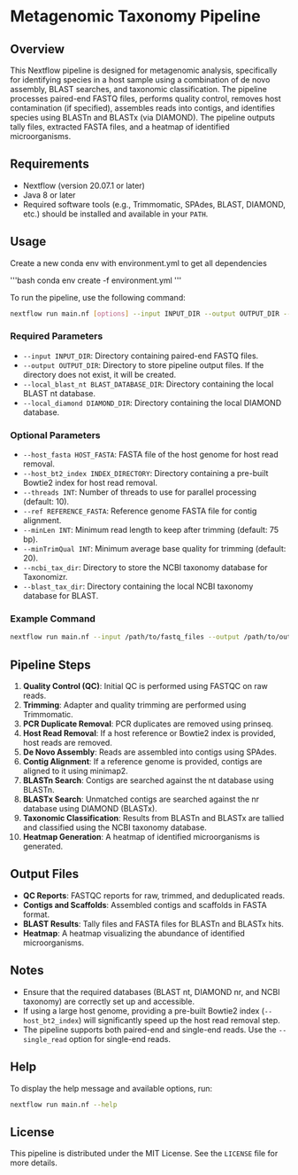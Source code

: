 # Metagenomic Taxonomy Pipeline

## Overview

This Nextflow pipeline is designed for metagenomic analysis, specifically for identifying species in a host sample using a combination of de novo assembly, BLAST searches, and taxonomic classification. The pipeline processes paired-end FASTQ files, performs quality control, removes host contamination (if specified), assembles reads into contigs, and identifies species using BLASTn and BLASTx (via DIAMOND). The pipeline outputs tally files, extracted FASTA files, and a heatmap of identified microorganisms.

## Requirements

- Nextflow (version 20.07.1 or later)
- Java 8 or later
- Required software tools (e.g., Trimmomatic, SPAdes, BLAST, DIAMOND, etc.) should be installed and available in your `PATH`.

## Usage
Create a new conda env with environment.yml to get all dependencies

'''bash
conda env create -f environment.yml
'''

To run the pipeline, use the following command:

```bash
nextflow run main.nf [options] --input INPUT_DIR --output OUTPUT_DIR --local_blast_nt BLAST_DATABASE_DIR --local_diamond DIAMOND_DIR
```

### Required Parameters

- `--input INPUT_DIR`: Directory containing paired-end FASTQ files.
- `--output OUTPUT_DIR`: Directory to store pipeline output files. If the directory does not exist, it will be created.
- `--local_blast_nt BLAST_DATABASE_DIR`: Directory containing the local BLAST nt database.
- `--local_diamond DIAMOND_DIR`: Directory containing the local DIAMOND database.

### Optional Parameters

- `--host_fasta HOST_FASTA`: FASTA file of the host genome for host read removal.
- `--host_bt2_index INDEX_DIRECTORY`: Directory containing a pre-built Bowtie2 index for host read removal.
- `--threads INT`: Number of threads to use for parallel processing (default: 10).
- `--ref REFERENCE_FASTA`: Reference genome FASTA file for contig alignment.
- `--minLen INT`: Minimum read length to keep after trimming (default: 75 bp).
- `--minTrimQual INT`: Minimum average base quality for trimming (default: 20).
- `--ncbi_tax_dir`: Directory to store the NCBI taxonomy database for Taxonomizr.
- `--blast_tax_dir`: Directory containing the local NCBI taxonomy database for BLAST.

### Example Command

```bash
nextflow run main.nf --input /path/to/fastq_files --output /path/to/output --local_blast_nt /path/to/blast_nt_db --local_diamond /path/to/diamond_db --host_fasta /path/to/host.fasta --threads 16
```

## Pipeline Steps

1. **Quality Control (QC)**: Initial QC is performed using FASTQC on raw reads.
2. **Trimming**: Adapter and quality trimming are performed using Trimmomatic.
3. **PCR Duplicate Removal**: PCR duplicates are removed using prinseq.
4. **Host Read Removal**: If a host reference or Bowtie2 index is provided, host reads are removed.
5. **De Novo Assembly**: Reads are assembled into contigs using SPAdes.
6. **Contig Alignment**: If a reference genome is provided, contigs are aligned to it using minimap2.
7. **BLASTn Search**: Contigs are searched against the nt database using BLASTn.
8. **BLASTx Search**: Unmatched contigs are searched against the nr database using DIAMOND (BLASTx).
9. **Taxonomic Classification**: Results from BLASTn and BLASTx are tallied and classified using the NCBI taxonomy database.
10. **Heatmap Generation**: A heatmap of identified microorganisms is generated.

## Output Files

- **QC Reports**: FASTQC reports for raw, trimmed, and deduplicated reads.
- **Contigs and Scaffolds**: Assembled contigs and scaffolds in FASTA format.
- **BLAST Results**: Tally files and FASTA files for BLASTn and BLASTx hits.
- **Heatmap**: A heatmap visualizing the abundance of identified microorganisms.

## Notes

- Ensure that the required databases (BLAST nt, DIAMOND nr, and NCBI taxonomy) are correctly set up and accessible.
- If using a large host genome, providing a pre-built Bowtie2 index (`--host_bt2_index`) will significantly speed up the host read removal step.
- The pipeline supports both paired-end and single-end reads. Use the `--single_read` option for single-end reads.

## Help

To display the help message and available options, run:

```bash
nextflow run main.nf --help
```

## License

This pipeline is distributed under the MIT License. See the `LICENSE` file for more details.
